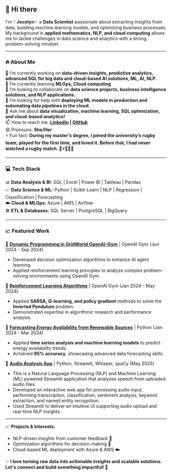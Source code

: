 ## 👋 Hi there 

I'm ✨**Jocelyn**✨ a **Data Scientist** passionate about extracting insights from data, building machine learning models, and optimizing business processes. My background in **applied mathematics, NLP, and cloud computing** allows me to tackle challenges in data science and analytics with a strong problem-solving mindset.  

---

### 🔥 About Me  
🔭 I’m currently working on **data-driven insights, predictive analytics, advanced SQL for big data and cloud-based AI solutions, ML, AI, NLP.**  
🌱 I’m currently learning **MLOps, Cloud computing**  
👯 I’m looking to collaborate on **data science projects, business intelligence solutions, and NLP applications.**  
🤔 I’m looking for help with **deploying ML models in production and automating data pipelines in the cloud.**  
💬 Ask me about **data visualization, machine learning, SQL optimization, and cloud-based analytics!**  
📫 How to reach me: **[LinkedIn](https://www.linkedin.com/in/nadya-soto/) | [GitHub](https://github.com/nadya-soto)**  
😄 Pronouns: **She/Her**  
⚡ Fun fact: **During my master’s degree, I joined the university’s rugby team, played for the first time, and loved it. Before that, I had never watched a rugby match. 🏉⚡🏅🤾‍♀️**  

---

### 💻 Tech Stack  
📊 **Data Analysis & BI:** SQL | Excel | Power BI | Tableau | Pandas  
📈 **Data Science & ML:** Python | Scikit-Learn | NLP | Regression | Classification | Forecasting  
☁️ **Cloud & MLOps:** Azure | AWS | Airflow  
🛠️ **ETL & Databases:** SQL Server | PostgreSQL | BigQuery  

---

### 📈 Featured Work  
🔹 **[Dynamic Programming in GridWorld OpenAI-Gym](https://github.com/nadya-soto/Reinforcement-learning)** | OpenAI Gym (Jun 2024 - Sep 2024)
   - Developed decision optimization algorithms to enhance AI agent learning.  
   - Applied reinforcement learning principles to analyze complex problem-solving environments using OpenAI Gym.  

🔹 **[Reinforcement Learning Algorithms](https://github.com/nadya-soto/ConnectX_AI_Agents)** | OpenAI Gym (Jan 2024 - May 2024)  
   - Applied **SARSA, Q-learning, and policy gradient** methods to solve the **Inverted Pendulum** problem.  
   - Demonstrated expertise in algorithmic research and performance analysis.  

🔹 **[Forecasting Energy Availability from Renewable Sources](https://github.com/nadya-soto/EcoGrid-Forecast-AI-Driven-Renewable-Energy-Predictions)** | Python (Jan 2024 - Mar 2024)  
   - Applied **time series analysis and machine learning models** to predict energy availability trends.  
   - Achieved **95% accuracy**, showcasing advanced data forecasting skills.
     
🔹 **[Audio Analysis App](https://github.com/nadya-soto/Audio-Analysis-App)** | Python, Streamlit, Whisper, spaCy (May 2025)
   - This is a Natural Language Processing (NLP) and Machine Learning (ML) powered Streamlit application that analyzes speech from uploaded audio files.
   - Developed an interactive web app for processing audio input, performing transcription, classification, sentiment analysis, keyword extraction, and named entity recognition.
   - Used Streamlit to deliver an intuitive UI supporting audio upload and real-time NLP insights.
   
---

📈 **Projects & Interests:**  
   - NLP-driven insights from customer feedback 📢  
   - Optimization algorithms for decision-making 🚀  
   - Cloud-based ML deployment with Azure & AWS ☁️  

✨ **I love turning raw data into actionable insights and scalable solutions. Let's connect and build something impactful! 🚀**  
